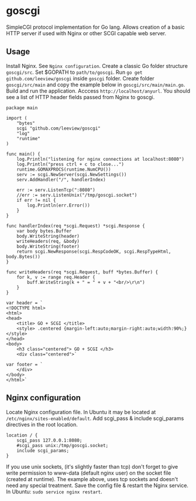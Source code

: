 goscgi
======

SimpleCGI protocol implementation for Go lang. Allows creation of a basic HTTP server if used with Nginx or other SCGI capable web server.

Usage
-----
Install Nginx. See `Nginx configuration`. Create a classic Go folder structure `goscgi/src`. Set $GOPATH to `path/to/goscgi`.
Run `go get github.com/leeview/goscgi` inside `goscgi` folder. Create folder `goscgi/src/main`
and copy the example below in `goscgi/src/main/main.go`. Build and run the application. Acccess `http://localhost/anyurl`.
You should see a list of HTTP header fields passed from Nginx to goscgi.
~~~
package main

import (
	"bytes"
	scgi "github.com/leeview/goscgi"
	"log"
	"runtime"
)

func main() {
	log.Println("listening for nginx connections at localhost:8080")
	log.Println("press ctrl + c to close...")
	runtime.GOMAXPROCS(runtime.NumCPU())
	serv := scgi.NewServer(scgi.NewSettings())
	serv.AddHandler("/", handlerIndex)

	err := serv.ListenTcp(":8080")
	//err := serv.ListenUnix("/tmp/goscgi.socket")
	if err != nil {
		log.Println(err.Error())
	}
}

func handlerIndex(req *scgi.Request) *scgi.Response {
	var body bytes.Buffer
	body.WriteString(header)
	writeHeaders(req, &body)
	body.WriteString(footer)
	return scgi.NewResponse(scgi.RespCodeOK, scgi.RespTypeHtml, body.Bytes())
}

func writeHeaders(req *scgi.Request, buff *bytes.Buffer) {
	for k, v := range req.Header {
		buff.WriteString(k + " = " + v + "<br/>\r\n")
	}
}

var header = `
<!DOCTYPE html>
<html>
<head>
	<title> GO + SCGI </title>
	<style>	.centered {margin-left:auto;margin-right:auto;width:90%;} </style>
</head>
<body>
	<h3 class="centered"> GO + SCGI </h3>
	<div class="centered">`

var footer = `
	</div>
</body>
</html>`
~~~

Nginx configuration
-------------------
Locate Nginx configuration file. In Ubuntu it may be located at `/etc/nginx/sites-enabled/default`.
Add scgi_pass & include scgi_params directives in the root location.
~~~
location / {
	scgi_pass 127.0.0.1:8080;
	#scgi_pass unix:/tmp/goscgi.socket;
	include scgi_params;
}
~~~
If you use unix sockets, (it's slightly faster than tcp) don't forget to give write permission
to www-data (default nginx user) on the socket file (created at runtime).
The example above, uses tcp sockets and doesn't need any special treatment.
Save the config file & restart the Nginx service. In Ubuntu: `sudo service nginx restart`.

